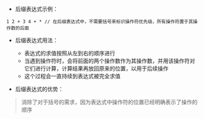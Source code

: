 - 后缀表达式示例：
```
1 2 + 3 4 + * // 在后缀表达式中，不需要括号来标识操作符优先级，所有操作符置于其操作数的后面
```

- 后缀表达式用法：
  - 表达式的求值按照从左到右的顺序进行
  - 当遇到操作符时，会将前面的两个操作数作为其操作数，并用该操作符对它们进行计算，计算结果再放回原来的位置，以用于后续操作
  - 这个过程会一直持续到表达式被完全求值

- 后缀表达式的优势：
> 消除了对于括号的需求，因为表达式中操作符的位置已经明确表示了操作的顺序
